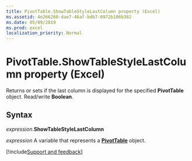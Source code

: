 ```yaml
---
title: PivotTable.ShowTableStyleLastColumn property (Excel)
ms.assetid: 4e266260-dae7-46af-bdb7-0972b186b382
ms.date: 05/09/2019
ms.prod: excel
localization_priority: Normal
---
```



# PivotTable.ShowTableStyleLastColumn property (Excel)

Returns or sets if the last column is displayed for the specified **PivotTable** object. Read/write **Boolean**.


## Syntax

_expression_.**ShowTableStyleLastColumn**

_expression_ A variable that represents a **[PivotTable](Excel.PivotTable.md)** object.



[!include[Support and feedback](~/includes/feedback-boilerplate.md)]